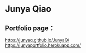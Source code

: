 # Junya Qiao
## Portfolio page： 
https://junyaq.github.io/JunyaQ/
<br/>
https://junyaportfolio.herokuapp.com/


